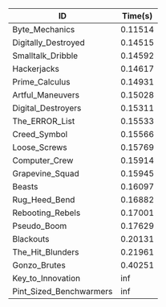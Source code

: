 |ID|Time(s)|
|-|-|
|Byte_Mechanics|0.11514|
|Digitally_Destroyed|0.14515|
|Smalltalk_Dribble|0.14592|
|Hackerjacks|0.14617|
|Prime_Calculus|0.14931|
|Artful_Maneuvers|0.15028|
|Digital_Destroyers|0.15311|
|The_ERROR_List|0.15533|
|Creed_Symbol|0.15566|
|Loose_Screws|0.15769|
|Computer_Crew|0.15914|
|Grapevine_Squad|0.15945|
|Beasts|0.16097|
|Rug_Heed_Bend|0.16882|
|Rebooting_Rebels|0.17001|
|Pseudo_Boom|0.17629|
|Blackouts|0.20131|
|The_Hit_Blunders|0.21961|
|Gonzo_Brutes|0.40251|
|Key_to_Innovation|inf|
|Pint_Sized_Benchwarmers|inf|

